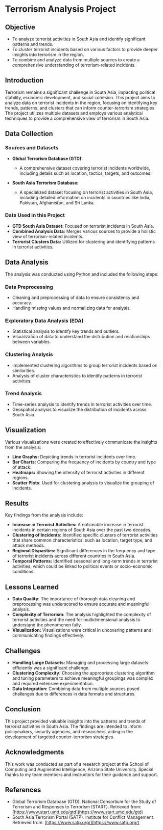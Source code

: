# Terrorism Analysis Project

## Objective

- To analyze terrorist activities in South Asia and identify significant patterns and trends.
- To cluster terrorist incidents based on various factors to provide deeper insights into terrorism in the region.
- To combine and analyze data from multiple sources to create a comprehensive understanding of terrorism-related incidents.

## Introduction

Terrorism remains a significant challenge in South Asia, impacting political stability, economic development, and social cohesion. This project aims to analyze data on terrorist incidents in the region, focusing on identifying key trends, patterns, and clusters that can inform counter-terrorism strategies. The project utilizes multiple datasets and employs various analytical techniques to provide a comprehensive view of terrorism in South Asia.

## Data Collection

### Sources and Datasets

- **Global Terrorism Database (GTD):**
  - A comprehensive dataset covering terrorist incidents worldwide, including details such as location, tactics, targets, and outcomes.

- **South Asia Terrorism Database:**
  - A specialized dataset focusing on terrorist activities in South Asia, including detailed information on incidents in countries like India, Pakistan, Afghanistan, and Sri Lanka.

### Data Used in this Project

- **GTD South Asia Dataset:** Focused on terrorist incidents in South Asia.
- **Combined Analysis Data:** Merges various sources to provide a holistic view of terrorism-related incidents.
- **Terrorist Clusters Data:** Utilized for clustering and identifying patterns in terrorist activities.

## Data Analysis

The analysis was conducted using Python and included the following steps:

### Data Preprocessing

- Cleaning and preprocessing of data to ensure consistency and accuracy.
- Handling missing values and normalizing data for analysis.

### Exploratory Data Analysis (EDA)

- Statistical analysis to identify key trends and outliers.
- Visualization of data to understand the distribution and relationships between variables.

### Clustering Analysis

- Implemented clustering algorithms to group terrorist incidents based on similarities.
- Analysis of cluster characteristics to identify patterns in terrorist activities.

### Trend Analysis

- Time-series analysis to identify trends in terrorist activities over time.
- Geospatial analysis to visualize the distribution of incidents across South Asia.

## Visualization

Various visualizations were created to effectively communicate the insights from the analysis:

- **Line Graphs:** Depicting trends in terrorist incidents over time.
- **Bar Charts:** Comparing the frequency of incidents by country and type of attack.
- **Heatmaps:** Showing the intensity of terrorist activities in different regions.
- **Scatter Plots:** Used for clustering analysis to visualize the grouping of incidents.

## Results

Key findings from the analysis include:

- **Increase in Terrorist Activities:** A noticeable increase in terrorist incidents in certain regions of South Asia over the past two decades.
- **Clustering of Incidents:** Identified specific clusters of terrorist activities that share common characteristics, such as location, target type, and attack methods.
- **Regional Disparities:** Significant differences in the frequency and type of terrorist incidents across different countries in South Asia.
- **Temporal Patterns:** Identified seasonal and long-term trends in terrorist activities, which could be linked to political events or socio-economic conditions.

## Lessons Learned

- **Data Quality:** The importance of thorough data cleaning and preprocessing was underscored to ensure accurate and meaningful analysis.
- **Complexity of Terrorism:** The analysis highlighted the complexity of terrorist activities and the need for multidimensional analysis to understand the phenomenon fully.
- **Visualization:** Visualizations were critical in uncovering patterns and communicating findings effectively.

## Challenges

- **Handling Large Datasets:** Managing and processing large datasets efficiently was a significant challenge.
- **Clustering Complexity:** Choosing the appropriate clustering algorithm and tuning parameters to achieve meaningful groupings was complex and required extensive experimentation.
- **Data Integration:** Combining data from multiple sources posed challenges due to differences in data formats and structures.

## Conclusion

This project provided valuable insights into the patterns and trends of terrorist activities in South Asia. The findings are intended to inform policymakers, security agencies, and researchers, aiding in the development of targeted counter-terrorism strategies.

## Acknowledgments

This work was conducted as part of a research project at the School of Computing and Augmented Intelligence, Arizona State University. Special thanks to my team members and instructors for their guidance and support.

## References

- Global Terrorism Database (GTD). National Consortium for the Study of Terrorism and Responses to Terrorism (START). Retrieved from: [https://www.start.umd.edu/gtd](https://www.start.umd.edu/gtd)
- South Asia Terrorism Portal (SATP). Institute for Conflict Management. Retrieved from: [https://www.satp.org/](https://www.satp.org/)
